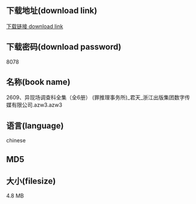 ## 下载地址(download link)
[下载链接 download link](https://tutu365.netlify.app/?s=2609%E3%80%81%E5%BC%82%E7%8E%B0%E5%9C%BA%E8%B0%83%E6%9F%A5%E7%A7%91%E5%85%A8%E9%9B%86%EF%BC%88%E5%85%A86%E5%86%8C%EF%BC%89+%28%E7%BD%AA%E6%8E%A8%E7%90%86%E4%BA%8B%E5%8A%A1%E6%89%80%29_%E5%90%9B%E5%A4%A9_%E6%B5%99%E6%B1%9F%E5%87%BA%E7%89%88%E9%9B%86%E5%9B%A2%E6%95%B0%E5%AD%97%E4%BC%A0%E5%AA%92%E6%9C%89%E9%99%90%E5%85%AC%E5%8F%B8.azw3)

## 下载密码(download password)
8078

## 名称(book name)
2609、异现场调查科全集（全6册） (罪推理事务所)_君天_浙江出版集团数字传媒有限公司.azw3.azw3

## 语言(language)
chinese

## MD5


## 大小(filesize)
4.8 MB
